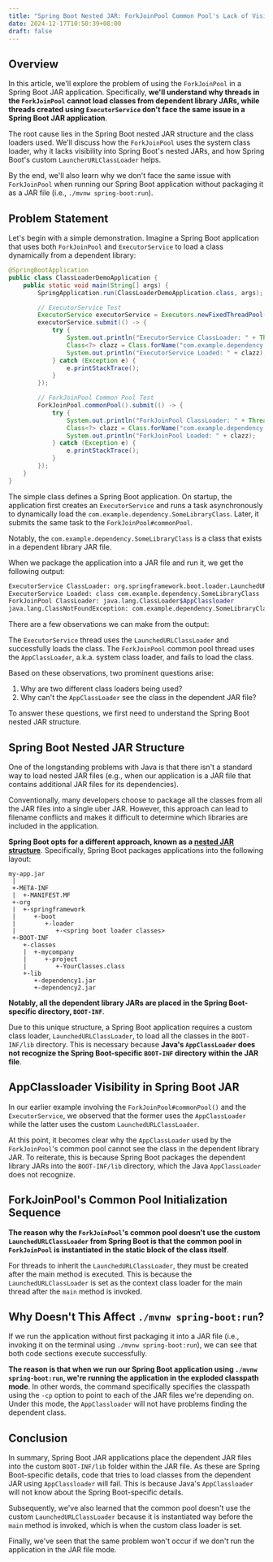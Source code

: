 ```yaml
---
title: "Spring Boot Nested JAR: ForkJoinPool Common Pool's Lack of Visibility to Dependent Library Classes"
date: 2024-12-17T10:50:39+08:00
draft: false
---
```


## Overview
In this article, we'll explore the problem of using the `ForkJoinPool` in a Spring Boot JAR application. Specifically, **we'll understand why threads in the `ForkJoinPool` cannot load classes from dependent library JARs, while threads created using `ExecutorService` don't face the same issue in a Spring Boot JAR application**.

The root cause lies in the Spring Boot nested JAR structure and the class loaders used. We'll discuss how the `ForkJoinPool` uses the system class loader, why it lacks visibility into Spring Boot's nested JARs, and how Spring Boot's custom `LauncherURLClassLoader` helps.

By the end, we'll also learn why we don't face the same issue with `ForkJoinPool` when running our Spring Boot application without packaging it as a JAR file (i.e., `./mvnw spring-boot:run`).

## Problem Statement
Let's begin with a simple demonstration. Imagine a Spring Boot application that uses both `ForkJoinPool` and `ExecutorService` to load a class dynamically from a dependent library:

```java
@SpringBootApplication
public class ClassLoaderDemoApplication {
    public static void main(String[] args) {
        SpringApplication.run(ClassLoaderDemoApplication.class, args);

        // ExecutorService Test
        ExecutorService executorService = Executors.newFixedThreadPool(1);
        executorService.submit(() -> {
            try {
                System.out.println("ExecutorService ClassLoader: " + Thread.currentThread().getContextClassLoader());
                Class<?> clazz = Class.forName("com.example.dependency.SomeLibraryClass");
                System.out.println("ExecutorService Loaded: " + clazz);
            } catch (Exception e) {
                e.printStackTrace();
            }
        });

        // ForkJoinPool Common Pool Test
        ForkJoinPool.commonPool().submit(() -> {
            try {
                System.out.println("ForkJoinPool ClassLoader: " + Thread.currentThread().getContextClassLoader());
                Class<?> clazz = Class.forName("com.example.dependency.SomeLibraryClass");
                System.out.println("ForkJoinPool Loaded: " + clazz);
            } catch (Exception e) {
                e.printStackTrace();
            }
        });
    }
}
```

The simple class defines a Spring Boot application. On startup, the application first creates an `ExecutorService` and runs a task asynchronously to dynamically load the `com.example.dependency.SomeLibraryClass`. Later, it submits the same task to the `ForkJoinPool#commonPool`.

Notably, the `com.example.dependency.SomeLibraryClass` is a class that exists in a dependent library JAR file. 

When we package the application into a JAR file and run it, we get the following output:

```bash
ExecutorService ClassLoader: org.springframework.boot.loader.LaunchedURLClassLoader
ExecutorService Loaded: class com.example.dependency.SomeLibraryClass
ForkJoinPool ClassLoader: java.lang.ClassLoader$AppClassloader
java.lang.ClassNotFoundException: com.example.dependency.SomeLibraryClass
```

There are a few observations we can make from the output:

The `ExecutorService` thread uses the `LaunchedURLClassLoader` and successfully loads the class.
The `ForkJoinPool` common pool thread uses the `AppClassLoader`, a.k.a. system class loader, and fails to load the class.

Based on these observations, two prominent questions arise:

1. Why are two different class loaders being used?
2. Why can't the `AppClassLoader` see the class in the dependent JAR file?

To answer these questions, we first need to understand the Spring Boot nested JAR structure.

## Spring Boot Nested JAR Structure
One of the longstanding problems with Java is that there isn't a standard way to load nested JAR files (e.g., when our application is a JAR file that contains additional JAR files for its dependencies).

Conventionally, many developers choose to package all the classes from all the JAR files into a single uber JAR. However, this approach can lead to filename conflicts and makes it difficult to determine which libraries are included in the application.

**Spring Boot opts for a different approach, known as a [nested JAR structure](https://docs.spring.io/spring-boot/specification/executable-jar/nested-jars.html)**. Specifically, Spring Boot packages applications into the following layout:

```plain
my-app.jar
 |
 +-META-INF
 |  +-MANIFEST.MF
 +-org
 |  +-springframework
 |     +-boot
 |        +-loader
 |           +-<spring boot loader classes>
 +-BOOT-INF
    +-classes
    |  +-mycompany
    |     +-project
    |        +-YourClasses.class
    +-lib
       +-dependency1.jar
       +-dependency2.jar
```

**Notably, all the dependent library JARs are placed in the Spring Boot-specific directory, `BOOT-INF`**.

Due to this unique structure, a Spring Boot application requires a custom class loader, `LaunchedURLClassLoader`, to load all the classes in the `BOOT-INF/lib` directory. This is necessary because **Java's `AppClassLoader` does not recognize the Spring Boot-specific `BOOT-INF` directory within the JAR file**.

## AppClassloader Visibility in Spring Boot JAR
In our earlier example involving the `ForkJoinPool#commonPool()` and the `ExecutorService`, we observed that the former uses the `AppClassLoader` while the latter uses the custom `LaunchedURLClassLoader`.

At this point, it becomes clear why the `AppClassLoader` used by the `ForkJoinPool`'s common pool cannot see the class in the dependent library JAR. To reiterate, this is because Spring Boot packages the dependent library JARs into the `BOOT-INF/lib` directory, which the Java `AppClassLoader` does not recognize.

## ForkJoinPool's Common Pool Initialization Sequence
**The reason why the `ForkJoinPool`'s common pool doesn't use the custom `LaunchedURLClassLoader` from Spring Boot is that the common pool in `ForkJoinPool` is instantiated in the static block of the class itself**.

For threads to inherit the `LaunchedURLClassLoader`, they must be created after the main method is executed. This is because the `LaunchedURLClassLoader` is set as the context class loader for the main thread after the `main` method is invoked.

## Why Doesn't This Affect `./mvnw spring-boot:run`?
If we run the application without first packaging it into a JAR file (i.e., invoking it on the terminal using `./mvnw spring-boot:run`), we can see that both code sections execute successfully.

**The reason is that when we run our Spring Boot application using `./mvnw spring-boot:run`, we're running the application in the exploded classpath mode**. In other words, the command specifically specifies the classpath using the `-cp` option to point to each of the JAR files we're depending on. Under this mode, the `AppClassloader` will not have problems finding the dependent class.

## Conclusion
In summary, Spring Boot JAR applications place the dependent JAR files into the custom `BOOT-INF/lib` folder within the JAR file. As these are Spring Boot-specific details, code that tries to load classes from the dependent JAR using `AppClassloader` will fail. This is because Java's `AppClassloader` will not know about the Spring Boot-specific details.

Subsequently, we've also learned that the common pool doesn't use the custom `LaunchedURLClassLoader` because it is instantiated way before the `main` method is invoked, which is when the custom class loader is set.

Finally, we've seen that the same problem won't occur if we don't run the application in the JAR file mode.